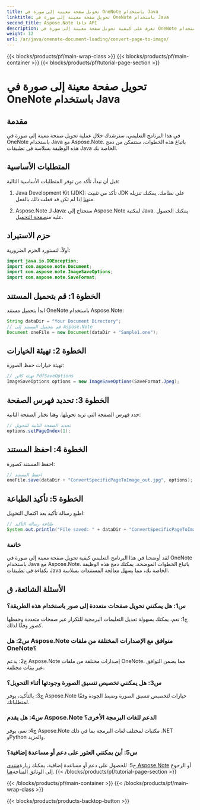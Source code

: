 ```yaml
---
title: تحويل صفحة معينة إلى صورة في OneNote باستخدام Java
linktitle: تحويل صفحة معينة إلى صورة في OneNote باستخدام Java
second_title: Aspose.Note جافا API
description: تعرف على كيفية تحويل صفحة معينة إلى صورة في OneNote باستخدام Java مع Aspose.Note. اتبع دليلنا خطوة بخطوة للتكامل السلس.
weight: 12
url: /ar/java/onenote-document-loading/convert-page-to-image/
---
```


{{< blocks/products/pf/main-wrap-class >}}
{{< blocks/products/pf/main-container >}}
{{< blocks/products/pf/tutorial-page-section >}}

# تحويل صفحة معينة إلى صورة في OneNote باستخدام Java

## مقدمة

في هذا البرنامج التعليمي، سنرشدك خلال عملية تحويل صفحة معينة إلى صورة في OneNote باستخدام Java مع Aspose.Note. باتباع هذه الخطوات، ستتمكن من دمج هذه الوظيفة بسلاسة في تطبيقات Java الخاصة بك.

## المتطلبات الأساسية

قبل أن نبدأ، تأكد من توفر المتطلبات الأساسية التالية:

1.  Java Development Kit (JDK): تأكد من تثبيت JDK على نظامك. يمكنك تنزيله من[هنا](https://www.oracle.com/java/technologies/javase-jdk11-downloads.html) إذا لم تكن قد فعلت ذلك بالفعل.

2.  Aspose.Note لـ Java: ستحتاج إلى Aspose.Note لمكتبة Java. يمكنك الحصول عليه من[صفحة التحميل](https://releases.aspose.com/note/java/).

## حزم الاستيراد

أولاً، لنستورد الحزم الضرورية:

```java
import java.io.IOException;
import com.aspose.note.Document;
import com.aspose.note.ImageSaveOptions;
import com.aspose.note.SaveFormat;
```

## الخطوة 1: قم بتحميل المستند

ابدأ بتحميل مستند OneNote باستخدام Aspose.Note:

```java
String dataDir = "Your Document Directory";
// قم بتحميل المستند إلى Aspose.Note
Document oneFile = new Document(dataDir + "Sample1.one");
```

## الخطوة 2: تهيئة الخيارات

تهيئة خيارات حفظ الصورة:

```java
// تهيئة كائن PdfSaveOptions
ImageSaveOptions options = new ImageSaveOptions(SaveFormat.Jpeg);
```

## الخطوة 3: تحديد فهرس الصفحة

حدد فهرس الصفحة التي تريد تحويلها. وهنا نختار الصفحة الثانية:

```java
// تحديد الصفحة الثانية للتحويل
options.setPageIndex(1);
```

## الخطوة 4: احفظ المستند

احفظ المستند كصورة:

```java
// احفظ المستند
oneFile.save(dataDir + "ConvertSpecificPageToImage_out.jpg", options);
```

## الخطوة 5: تأكيد الطباعة

اطبع رسالة تأكيد بعد اكتمال التحويل:

```java
// طباعة رسالة التأكيد
System.out.println("File saved: " + dataDir + "ConvertSpecificPageToImage_out.jpg");
```

### خاتمة

لقد أوضحنا في هذا البرنامج التعليمي كيفية تحويل صفحة معينة إلى صورة في OneNote باستخدام Java مع Aspose.Note. باتباع الخطوات الموضحة، يمكنك دمج هذه الوظيفة بكفاءة في تطبيقات Java الخاصة بك، مما يسهل معالجة المستندات بسلاسة.

## الأسئلة الشائعة، ق

### س1: هل يمكنني تحويل صفحات متعددة إلى صور باستخدام هذه الطريقة؟

ج1: نعم، يمكنك بسهولة تعديل التعليمات البرمجية للتكرار عبر صفحات متعددة وحفظها كصور وفقًا لذلك.

### س2: هل Aspose.Note متوافق مع الإصدارات المختلفة من ملفات OneNote؟

ج2: يدعم Aspose.Note إصدارات مختلفة من ملفات OneNote، مما يضمن التوافق عبر بيئات مختلفة.

### س3: هل يمكنني تخصيص تنسيق الصورة وجودتها أثناء التحويل؟

ج3: بالتأكيد، يوفر Aspose.Note خيارات لتخصيص تنسيق الصورة وضبط الجودة وفقًا لمتطلباتك.

### س4: هل يقدم Aspose.Note الدعم للغات البرمجة الأخرى؟

ج4: نعم، يوفر Aspose.Note مكتبات لمختلف لغات البرمجة بما في ذلك .NET وPython والمزيد.

### س5: أين يمكنني العثور على دعم أو مساعدة إضافية؟

 ج5: للحصول على دعم أو مساعدة إضافية، يمكنك زيارة[منتدى Aspose.Note](https://forum.aspose.com/c/note/28) أو الرجوع إلى الوثائق المتاحة[هنا](https://reference.aspose.com/note/java/).
{{< /blocks/products/pf/tutorial-page-section >}}

{{< /blocks/products/pf/main-container >}}
{{< /blocks/products/pf/main-wrap-class >}}

{{< blocks/products/products-backtop-button >}}
